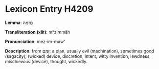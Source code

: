 # Lexicon Entry H4209

**Lemma**: מְזִמָּה

**Transliteration (xlit)**: mᵉzimmâh

**Pronunciation**: mez-im-maw'

**Description**:
from זָמַם; a plan, usually evil (machination), sometimes good (sagacity); (wicked) device, discretion, intent, witty invention, lewdness, mischievous (device), thought, wickedly.
